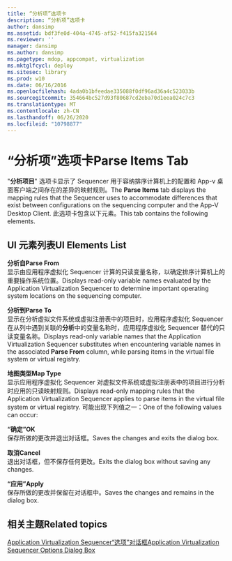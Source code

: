 ```yaml
---
title: “分析项”选项卡
description: “分析项”选项卡
author: dansimp
ms.assetid: bdf3fe0d-404a-4745-af52-f415fa321564
ms.reviewer: ''
manager: dansimp
ms.author: dansimp
ms.pagetype: mdop, appcompat, virtualization
ms.mktglfcycl: deploy
ms.sitesec: library
ms.prod: w10
ms.date: 06/16/2016
ms.openlocfilehash: 4ada0b1bfeedae335088f0df96ad36a4c523033b
ms.sourcegitcommit: 354664bc527d93f80687cd2eba70d1eea024c7c3
ms.translationtype: MT
ms.contentlocale: zh-CN
ms.lasthandoff: 06/26/2020
ms.locfileid: "10798877"
---
```

# <span data-ttu-id="52c16-103">“分析项”选项卡</span><span class="sxs-lookup"><span data-stu-id="52c16-103">Parse Items Tab</span></span>


<span data-ttu-id="52c16-104">"**分析项目**" 选项卡显示了 Sequencer 用于容纳排序计算机上的配置和 App-v 桌面客户端之间存在的差异的映射规则。</span><span class="sxs-lookup"><span data-stu-id="52c16-104">The **Parse Items** tab displays the mapping rules that the Sequencer uses to accommodate differences that exist between configurations on the sequencing computer and the App-V Desktop Client.</span></span> <span data-ttu-id="52c16-105">此选项卡包含以下元素。</span><span class="sxs-lookup"><span data-stu-id="52c16-105">This tab contains the following elements.</span></span>

## <span data-ttu-id="52c16-106">UI 元素列表</span><span class="sxs-lookup"><span data-stu-id="52c16-106">UI Elements List</span></span>


<a href="" id="parse-from"></a>**<span data-ttu-id="52c16-107">分析自</span><span class="sxs-lookup"><span data-stu-id="52c16-107">Parse From</span></span>**  
<span data-ttu-id="52c16-108">显示由应用程序虚拟化 Sequencer 计算的只读变量名称，以确定排序计算机上的重要操作系统位置。</span><span class="sxs-lookup"><span data-stu-id="52c16-108">Displays read-only variable names evaluated by the Application Virtualization Sequencer to determine important operating system locations on the sequencing computer.</span></span>

<a href="" id="parse-to"></a>**<span data-ttu-id="52c16-109">分析到</span><span class="sxs-lookup"><span data-stu-id="52c16-109">Parse To</span></span>**  
<span data-ttu-id="52c16-110">显示在分析虚拟文件系统或虚拟注册表中的项目时，应用程序虚拟化 Sequencer 在从列中遇到关联的**分析**中的变量名称时，应用程序虚拟化 Sequencer 替代的只读变量名称。</span><span class="sxs-lookup"><span data-stu-id="52c16-110">Displays read-only variable names that the Application Virtualization Sequencer substitutes when encountering variable names in the associated **Parse From** column, while parsing items in the virtual file system or virtual registry.</span></span>

<a href="" id="map-type"></a>**<span data-ttu-id="52c16-111">地图类型</span><span class="sxs-lookup"><span data-stu-id="52c16-111">Map Type</span></span>**  
<span data-ttu-id="52c16-112">显示应用程序虚拟化 Sequencer 对虚拟文件系统或虚拟注册表中的项目进行分析时应用的只读映射规则。</span><span class="sxs-lookup"><span data-stu-id="52c16-112">Displays read-only mapping rules that the Application Virtualization Sequencer applies to parse items in the virtual file system or virtual registry.</span></span> <span data-ttu-id="52c16-113">可能出现下列值之一：</span><span class="sxs-lookup"><span data-stu-id="52c16-113">One of the following values can occur:</span></span>

<a href="" id="ok"></a>**<span data-ttu-id="52c16-114">“确定”</span><span class="sxs-lookup"><span data-stu-id="52c16-114">OK</span></span>**  
<span data-ttu-id="52c16-115">保存所做的更改并退出对话框。</span><span class="sxs-lookup"><span data-stu-id="52c16-115">Saves the changes and exits the dialog box.</span></span>

<a href="" id="cancel"></a>**<span data-ttu-id="52c16-116">取消</span><span class="sxs-lookup"><span data-stu-id="52c16-116">Cancel</span></span>**  
<span data-ttu-id="52c16-117">退出对话框，但不保存任何更改。</span><span class="sxs-lookup"><span data-stu-id="52c16-117">Exits the dialog box without saving any changes.</span></span>

<a href="" id="apply"></a>**<span data-ttu-id="52c16-118">“应用”</span><span class="sxs-lookup"><span data-stu-id="52c16-118">Apply</span></span>**  
<span data-ttu-id="52c16-119">保存所做的更改并保留在对话框中。</span><span class="sxs-lookup"><span data-stu-id="52c16-119">Saves the changes and remains in the dialog box.</span></span>

## <span data-ttu-id="52c16-120">相关主题</span><span class="sxs-lookup"><span data-stu-id="52c16-120">Related topics</span></span>


[<span data-ttu-id="52c16-121">Application Virtualization Sequencer“选项”对话框</span><span class="sxs-lookup"><span data-stu-id="52c16-121">Application Virtualization Sequencer Options Dialog Box</span></span>](application-virtualization-sequencer-options-dialog-box.md)

 

 





